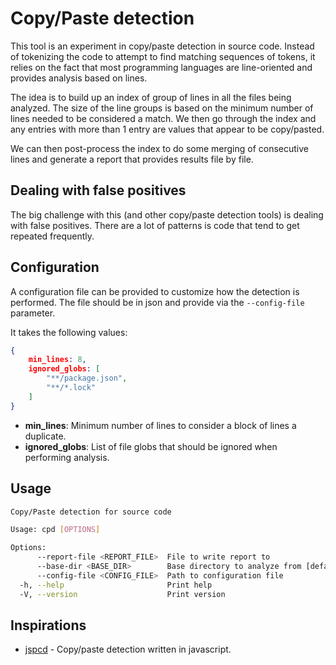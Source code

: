 # Copy/Paste detection

This tool is an experiment in copy/paste detection in source code. Instead of
tokenizing the code to attempt to find matching sequences of tokens, it relies
on the fact that most programming languages are line-oriented and provides
analysis based on lines.

The idea is to build up an index of group of lines in all the files being
analyzed. The size of the line groups is based on the minimum number of lines
needed to be considered a match. We then go through the index and any entries
with more than 1 entry are values that appear to be copy/pasted.

We can then post-process the index to do some merging of consecutive lines and
generate a report that provides results file by file.

## Dealing with false positives

The big challenge with this (and other copy/paste detection tools) is dealing
with false positives. There are a lot of patterns is code that tend to get
repeated frequently.

## Configuration

A configuration file can be provided to customize how the detection is performed.
The file should be in json and provide via the `--config-file` parameter.

It takes the following values:

```json
{
    min_lines: 8,
    ignored_globs: [
        "**/package.json",
        "**/*.lock"
    ]
}
```

* **min_lines**: Minimum number of lines to consider a block of lines a duplicate.
* **ignored_globs**: List of file globs that should be ignored when performing analysis.

## Usage

```bash
Copy/Paste detection for source code

Usage: cpd [OPTIONS]

Options:
      --report-file <REPORT_FILE>  File to write report to
      --base-dir <BASE_DIR>        Base directory to analyze from [default: .]
      --config-file <CONFIG_FILE>  Path to configuration file
  -h, --help                       Print help
  -V, --version                    Print version
```

## Inspirations

* [jspcd](https://github.com/kucherenko/jscpd) - Copy/paste detection written in javascript.

